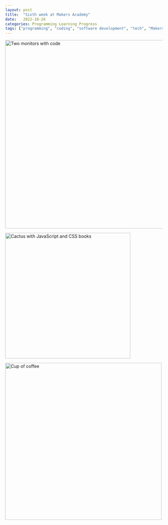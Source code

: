 ```yaml
---
layout: post
title:  "Sixth week at Makers Academy"
date:   2022-10-26
categories: Programming Learning Progress
tags: ["programming", "coding", "software development", "tech", "Makers Academy"]
---
```


<p><img src="/assets/images/joan-gamell-ZS67i1HLllo-unsplash.jpg" alt="Two monitors with code" width="600"></p>


<p><img src="/assets/images/greg-rakozy-vw3Ahg4x1tY-unsplash.jpg" alt="Cactus with JavaScript and CSS books" width="400"></p>


<p><img src="/assets/nathan-dumlao-nBJHO6wmRWw-unsplash (1).jpg" alt="Cup of coffee" width="500"></p>